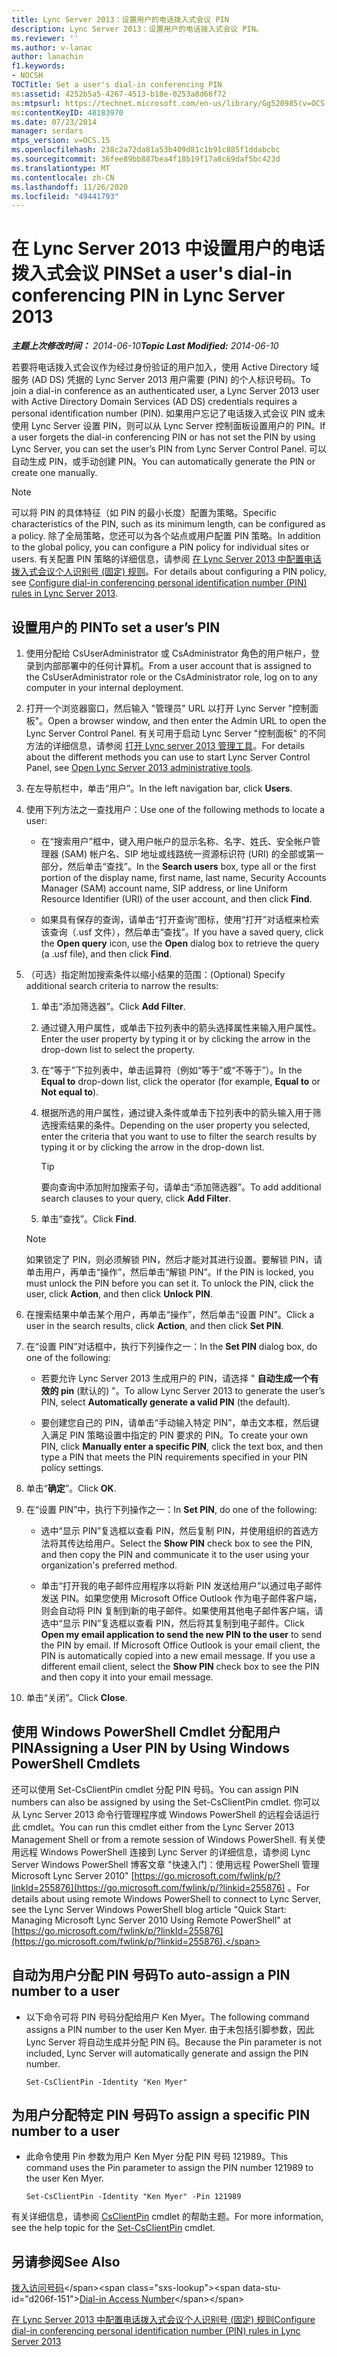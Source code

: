 ```yaml
---
title: Lync Server 2013：设置用户的电话拨入式会议 PIN
description: Lync Server 2013：设置用户的电话拨入式会议 PIN。
ms.reviewer: ''
ms.author: v-lanac
author: lanachin
f1.keywords:
- NOCSH
TOCTitle: Set a user's dial-in conferencing PIN
ms:assetid: 4252b5a5-4267-4513-b18e-0253a8d66f72
ms:mtpsurl: https://technet.microsoft.com/en-us/library/Gg520985(v=OCS.15)
ms:contentKeyID: 48183970
ms.date: 07/23/2014
manager: serdars
mtps_version: v=OCS.15
ms.openlocfilehash: 238c2a72da81a53b409d81c1b91c885f1ddabcbc
ms.sourcegitcommit: 36fee89bb887bea4f18b19f17a8c69daf5bc423d
ms.translationtype: MT
ms.contentlocale: zh-CN
ms.lasthandoff: 11/26/2020
ms.locfileid: "49441793"
---
```

# <a name="set-a-users-dial-in-conferencing-pin-in-lync-server-2013"></a><span data-ttu-id="d206f-103">在 Lync Server 2013 中设置用户的电话拨入式会议 PIN</span><span class="sxs-lookup"><span data-stu-id="d206f-103">Set a user's dial-in conferencing PIN in Lync Server 2013</span></span>

<div data-xmlns="http://www.w3.org/1999/xhtml">

<div class="topic" data-xmlns="http://www.w3.org/1999/xhtml" data-msxsl="urn:schemas-microsoft-com:xslt" data-cs="https://msdn.microsoft.com/">

<div data-asp="https://msdn2.microsoft.com/asp">



</div>

<div id="mainSection">

<div id="mainBody"><span data-ttu-id="d206f-104">

<span> </span></span><span class="sxs-lookup"><span data-stu-id="d206f-104">

<span> </span></span></span>

<span data-ttu-id="d206f-105">_**主题上次修改时间：** 2014-06-10_</span><span class="sxs-lookup"><span data-stu-id="d206f-105">_**Topic Last Modified:** 2014-06-10_</span></span>

<span data-ttu-id="d206f-106">若要将电话拨入式会议作为经过身份验证的用户加入，使用 Active Directory 域服务 (AD DS) 凭据的 Lync Server 2013 用户需要 (PIN) 的个人标识号码。</span><span class="sxs-lookup"><span data-stu-id="d206f-106">To join a dial-in conference as an authenticated user, a Lync Server 2013 user with Active Directory Domain Services (AD DS) credentials requires a personal identification number (PIN).</span></span> <span data-ttu-id="d206f-107">如果用户忘记了电话拨入式会议 PIN 或未使用 Lync Server 设置 PIN，则可以从 Lync Server 控制面板设置用户的 PIN。</span><span class="sxs-lookup"><span data-stu-id="d206f-107">If a user forgets the dial-in conferencing PIN or has not set the PIN by using Lync Server, you can set the user’s PIN from Lync Server Control Panel.</span></span> <span data-ttu-id="d206f-108">可以自动生成 PIN，或手动创建 PIN。</span><span class="sxs-lookup"><span data-stu-id="d206f-108">You can automatically generate the PIN or create one manually.</span></span>

<div>


> [!NOTE]  
> <span data-ttu-id="d206f-109">可以将 PIN 的具体特征（如 PIN 的最小长度）配置为策略。</span><span class="sxs-lookup"><span data-stu-id="d206f-109">Specific characteristics of the PIN, such as its minimum length, can be configured as a policy.</span></span> <span data-ttu-id="d206f-110">除了全局策略，您还可以为各个站点或用户配置 PIN 策略。</span><span class="sxs-lookup"><span data-stu-id="d206f-110">In addition to the global policy, you can configure a PIN policy for individual sites or users.</span></span> <span data-ttu-id="d206f-111">有关配置 PIN 策略的详细信息，请参阅 <A href="lync-server-2013-configure-dial-in-conferencing-personal-identification-number-pin-rules.md">在 Lync Server 2013 中配置电话拨入式会议个人识别号 (固定) 规则</A>。</span><span class="sxs-lookup"><span data-stu-id="d206f-111">For details about configuring a PIN policy, see <A href="lync-server-2013-configure-dial-in-conferencing-personal-identification-number-pin-rules.md">Configure dial-in conferencing personal identification number (PIN) rules in Lync Server 2013</A>.</span></span>



</div>

<div>

## <a name="to-set-a-users-pin"></a><span data-ttu-id="d206f-112">设置用户的 PIN</span><span class="sxs-lookup"><span data-stu-id="d206f-112">To set a user’s PIN</span></span>

1.  <span data-ttu-id="d206f-113">使用分配给 CsUserAdministrator 或 CsAdministrator 角色的用户帐户，登录到内部部署中的任何计算机。</span><span class="sxs-lookup"><span data-stu-id="d206f-113">From a user account that is assigned to the CsUserAdministrator role or the CsAdministrator role, log on to any computer in your internal deployment.</span></span>

2.  <span data-ttu-id="d206f-114">打开一个浏览器窗口，然后输入 "管理员" URL 以打开 Lync Server "控制面板"。</span><span class="sxs-lookup"><span data-stu-id="d206f-114">Open a browser window, and then enter the Admin URL to open the Lync Server Control Panel.</span></span> <span data-ttu-id="d206f-115">有关可用于启动 Lync Server "控制面板" 的不同方法的详细信息，请参阅 [打开 Lync server 2013 管理工具](lync-server-2013-open-lync-server-administrative-tools.md)。</span><span class="sxs-lookup"><span data-stu-id="d206f-115">For details about the different methods you can use to start Lync Server Control Panel, see [Open Lync Server 2013 administrative tools](lync-server-2013-open-lync-server-administrative-tools.md).</span></span>

3.  <span data-ttu-id="d206f-116">在左导航栏中，单击“用户”。</span><span class="sxs-lookup"><span data-stu-id="d206f-116">In the left navigation bar, click **Users**.</span></span>

4.  <span data-ttu-id="d206f-117">使用下列方法之一查找用户：</span><span class="sxs-lookup"><span data-stu-id="d206f-117">Use one of the following methods to locate a user:</span></span>
    
      - <span data-ttu-id="d206f-118">在“搜索用户”框中，键入用户帐户的显示名称、名字、姓氏、安全帐户管理器 (SAM) 帐户名、SIP 地址或线路统一资源标识符 (URI) 的全部或第一部分，然后单击“查找”。</span><span class="sxs-lookup"><span data-stu-id="d206f-118">In the **Search users** box, type all or the first portion of the display name, first name, last name, Security Accounts Manager (SAM) account name, SIP address, or line Uniform Resource Identifier (URI) of the user account, and then click **Find**.</span></span>
    
      - <span data-ttu-id="d206f-119">如果具有保存的查询，请单击“打开查询”图标，使用“打开”对话框来检索该查询（.usf 文件），然后单击“查找”。</span><span class="sxs-lookup"><span data-stu-id="d206f-119">If you have a saved query, click the **Open query** icon, use the **Open** dialog box to retrieve the query (a .usf file), and then click **Find**.</span></span>

5.  <span data-ttu-id="d206f-120">（可选）指定附加搜索条件以缩小结果的范围：</span><span class="sxs-lookup"><span data-stu-id="d206f-120">(Optional) Specify additional search criteria to narrow the results:</span></span>
    
    1.  <span data-ttu-id="d206f-121">单击“添加筛选器”。</span><span class="sxs-lookup"><span data-stu-id="d206f-121">Click **Add Filter**.</span></span>
    
    2.  <span data-ttu-id="d206f-122">通过键入用户属性，或单击下拉列表中的箭头选择属性来输入用户属性。</span><span class="sxs-lookup"><span data-stu-id="d206f-122">Enter the user property by typing it or by clicking the arrow in the drop-down list to select the property.</span></span>
    
    3.  <span data-ttu-id="d206f-123">在“等于”下拉列表中，单击运算符（例如“等于”或“不等于”）。</span><span class="sxs-lookup"><span data-stu-id="d206f-123">In the **Equal to** drop-down list, click the operator (for example, **Equal to** or **Not equal to**).</span></span>
    
    4.  <span data-ttu-id="d206f-124">根据所选的用户属性，通过键入条件或单击下拉列表中的箭头输入用于筛选搜索结果的条件。</span><span class="sxs-lookup"><span data-stu-id="d206f-124">Depending on the user property you selected, enter the criteria that you want to use to filter the search results by typing it or by clicking the arrow in the drop-down list.</span></span>
        
        <div>
        

        > [!TIP]  
        > <span data-ttu-id="d206f-125">要向查询中添加附加搜索子句，请单击“添加筛选器”<STRONG></STRONG>。</span><span class="sxs-lookup"><span data-stu-id="d206f-125">To add additional search clauses to your query, click <STRONG>Add Filter</STRONG>.</span></span>

        
        </div>
    
    5.  <span data-ttu-id="d206f-126">单击“查找”。</span><span class="sxs-lookup"><span data-stu-id="d206f-126">Click **Find**.</span></span>
    
    <div>
    

    > [!NOTE]  
    > <span data-ttu-id="d206f-p104">如果锁定了 PIN，则必须解锁 PIN，然后才能对其进行设置。要解锁 PIN，请单击用户，再单击“操作”<STRONG></STRONG>，然后单击“解锁 PIN”<STRONG></STRONG>。</span><span class="sxs-lookup"><span data-stu-id="d206f-p104">If the PIN is locked, you must unlock the PIN before you can set it. To unlock the PIN, click the user, click <STRONG>Action</STRONG>, and then click <STRONG>Unlock PIN</STRONG>.</span></span>

    
    </div>

6.  <span data-ttu-id="d206f-129">在搜索结果中单击某个用户，再单击“操作”，然后单击“设置 PIN”。</span><span class="sxs-lookup"><span data-stu-id="d206f-129">Click a user in the search results, click **Action**, and then click **Set PIN**.</span></span>

7.  <span data-ttu-id="d206f-130">在“设置 PIN”对话框中，执行下列操作之一：</span><span class="sxs-lookup"><span data-stu-id="d206f-130">In the **Set PIN** dialog box, do one of the following:</span></span>
    
      - <span data-ttu-id="d206f-131">若要允许 Lync Server 2013 生成用户的 PIN，请选择 " **自动生成一个有效的 pin** (默认的) "。</span><span class="sxs-lookup"><span data-stu-id="d206f-131">To allow Lync Server 2013 to generate the user’s PIN, select **Automatically generate a valid PIN** (the default).</span></span>
    
      - <span data-ttu-id="d206f-132">要创建您自己的 PIN，请单击“手动输入特定 PIN”，单击文本框，然后键入满足 PIN 策略设置中指定的 PIN 要求的 PIN。</span><span class="sxs-lookup"><span data-stu-id="d206f-132">To create your own PIN, click **Manually enter a specific PIN**, click the text box, and then type a PIN that meets the PIN requirements specified in your PIN policy settings.</span></span>

8.  <span data-ttu-id="d206f-133">单击“**确定**”。</span><span class="sxs-lookup"><span data-stu-id="d206f-133">Click **OK**.</span></span>

9.  <span data-ttu-id="d206f-134">在“设置 PIN”中，执行下列操作之一：</span><span class="sxs-lookup"><span data-stu-id="d206f-134">In **Set PIN**, do one of the following:</span></span>
    
      - <span data-ttu-id="d206f-135">选中“显示 PIN”复选框以查看 PIN，然后复制 PIN，并使用组织的首选方法将其传达给用户。</span><span class="sxs-lookup"><span data-stu-id="d206f-135">Select the **Show PIN** check box to see the PIN, and then copy the PIN and communicate it to the user using your organization's preferred method.</span></span>
    
      - <span data-ttu-id="d206f-p105">单击“打开我的电子邮件应用程序以将新 PIN 发送给用户”以通过电子邮件发送 PIN。如果您使用 Microsoft Office Outlook 作为电子邮件客户端，则会自动将 PIN 复制到新的电子邮件。如果使用其他电子邮件客户端，请选中“显示 PIN”复选框以查看 PIN，然后将其复制到电子邮件。</span><span class="sxs-lookup"><span data-stu-id="d206f-p105">Click **Open my email application to send the new PIN to the user** to send the PIN by email. If Microsoft Office Outlook is your email client, the PIN is automatically copied into a new email message. If you use a different email client, select the **Show PIN** check box to see the PIN and then copy it into your email message.</span></span>

10. <span data-ttu-id="d206f-139">单击“关闭”。</span><span class="sxs-lookup"><span data-stu-id="d206f-139">Click **Close**.</span></span>

</div>

<div>

## <a name="assigning-a-user-pin-by-using-windows-powershell-cmdlets"></a><span data-ttu-id="d206f-140">使用 Windows PowerShell Cmdlet 分配用户 PIN</span><span class="sxs-lookup"><span data-stu-id="d206f-140">Assigning a User PIN by Using Windows PowerShell Cmdlets</span></span>

<span data-ttu-id="d206f-141">还可以使用 Set-CsClientPin cmdlet 分配 PIN 号码。</span><span class="sxs-lookup"><span data-stu-id="d206f-141">You can assign PIN numbers can also be assigned by using the Set-CsClientPin cmdlet.</span></span> <span data-ttu-id="d206f-142">你可以从 Lync Server 2013 命令行管理程序或 Windows PowerShell 的远程会话运行此 cmdlet。</span><span class="sxs-lookup"><span data-stu-id="d206f-142">You can run this cmdlet either from the Lync Server 2013 Management Shell or from a remote session of Windows PowerShell.</span></span> <span data-ttu-id="d206f-143">有关使用远程 Windows PowerShell 连接到 Lync Server 的详细信息，请参阅 Lync Server Windows PowerShell 博客文章 "快速入门：使用远程 PowerShell 管理 Microsoft Lync Server 2010" [https://go.microsoft.com/fwlink/p/?linkId=255876](https://go.microsoft.com/fwlink/p/?linkid=255876) 。</span><span class="sxs-lookup"><span data-stu-id="d206f-143">For details about using remote Windows PowerShell to connect to Lync Server, see the Lync Server Windows PowerShell blog article "Quick Start: Managing Microsoft Lync Server 2010 Using Remote PowerShell" at [https://go.microsoft.com/fwlink/p/?linkId=255876](https://go.microsoft.com/fwlink/p/?linkid=255876).</span></span>

<div>

## <a name="to-auto-assign-a-pin-number-to-a-user"></a><span data-ttu-id="d206f-144">自动为用户分配 PIN 号码</span><span class="sxs-lookup"><span data-stu-id="d206f-144">To auto-assign a PIN number to a user</span></span>

  - <span data-ttu-id="d206f-145">以下命令可将 PIN 号码分配给用户 Ken Myer。</span><span class="sxs-lookup"><span data-stu-id="d206f-145">The following command assigns a PIN number to the user Ken Myer.</span></span> <span data-ttu-id="d206f-146">由于未包括引脚参数，因此 Lync Server 将自动生成并分配 PIN 码。</span><span class="sxs-lookup"><span data-stu-id="d206f-146">Because the Pin parameter is not included, Lync Server will automatically generate and assign the PIN number.</span></span>
    
        Set-CsClientPin -Identity "Ken Myer" 

</div>

<div>

## <a name="to-assign-a-specific-pin-number-to-a-user"></a><span data-ttu-id="d206f-147">为用户分配特定 PIN 号码</span><span class="sxs-lookup"><span data-stu-id="d206f-147">To assign a specific PIN number to a user</span></span>

  - <span data-ttu-id="d206f-148">此命令使用 Pin 参数为用户 Ken Myer 分配 PIN 号码 121989。</span><span class="sxs-lookup"><span data-stu-id="d206f-148">This command uses the Pin parameter to assign the PIN number 121989 to the user Ken Myer.</span></span>
    
        Set-CsClientPin -Identity "Ken Myer" -Pin 121989

</div>

<span data-ttu-id="d206f-149">有关详细信息，请参阅 [CsClientPin](https://docs.microsoft.com/powershell/module/skype/Set-CsClientPin) cmdlet 的帮助主题。</span><span class="sxs-lookup"><span data-stu-id="d206f-149">For more information, see the help topic for the [Set-CsClientPin](https://docs.microsoft.com/powershell/module/skype/Set-CsClientPin) cmdlet.</span></span>

</div>

<div>

## <a name="see-also"></a><span data-ttu-id="d206f-150">另请参阅</span><span class="sxs-lookup"><span data-stu-id="d206f-150">See Also</span></span>


<span data-ttu-id="d206f-151">[拨入访问号码](https://technet.microsoft.com/library/gg133674\(v=ocs.15\))</span><span class="sxs-lookup"><span data-stu-id="d206f-151">[Dial-in Access Number](https://technet.microsoft.com/library/gg133674\(v=ocs.15\))</span></span>  


[<span data-ttu-id="d206f-152">在 Lync Server 2013 中配置电话拨入式会议个人识别号 (固定) 规则</span><span class="sxs-lookup"><span data-stu-id="d206f-152">Configure dial-in conferencing personal identification number (PIN) rules in Lync Server 2013</span></span>](lync-server-2013-configure-dial-in-conferencing-personal-identification-number-pin-rules.md)  
  

<span data-ttu-id="d206f-153"></div>

</div>

<span> </span>

</div>

</div>

</span><span class="sxs-lookup"><span data-stu-id="d206f-153"></div>

</div>

<span> </span>

</div>

</div>

</span></span></div>

